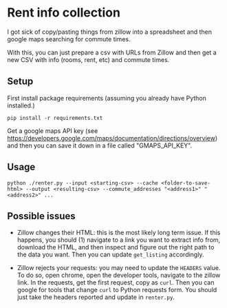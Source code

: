 # Rent info collection

I got sick of copy/pasting things from zillow into a spreadsheet and then google maps searching
for commute times.

With this, you can just prepare a csv with URLs from Zillow and then
get a new CSV with info (rooms, rent, etc) and commute times.


## Setup

First install package requirements (assuming you already
have Python installed.)
```
pip install -r requirements.txt
```

Get a google maps API key (see https://developers.google.com/maps/documentation/directions/overview) and then you
can save it down in a file called "GMAPS_API_KEY".


## Usage

```
python ./renter.py --input <starting-csv> --cache <folder-to-save-html> --output <resulting-csv> --commute_addresses "<address1>" "<address2>" ...
```


## Possible issues
* Zillow changes their HTML: this is the most likely long term issue.
If this happens, you should (1) navigate to a link you want to extract info from, download the HTML, and then inspect and figure out the right
path to the data you want. Then you can update `get_listing` accordingly.

* Zillow rejects your requests: you may need to update the `HEADERS`
value. To do so, open chrome, open the developer tools, navigate
to the zillow link. In the requests, get the first request,
copy as `curl`. Then you can google for tools that
change `curl` to Python requests form. You should just take
the headers reported and update in `renter.py`.
